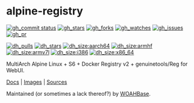 # alpine-registry

[![gh_commit status][201]][151]
[![gh_stars][202]][152]
[![gh_forks][203]][153]
[![gh_watches][204]][154]
[![gh_issues][216]][166]
[![gh_pr][217]][167]

[![dh_pulls][205]][155]
[![dh_stars][206]][156]
[![dh_size:aarch64][208]][158]
[![dh_size:armhf][210]][160]
[![dh_size:armv7l][209]][159]
[![dh_size:i386][211]][161]
[![dh_size:x86_64][207]][157]
<!--[![dh_size:loong64][212]][162]-->
<!--[![dh_size:ppc64le][213]][163]-->
<!--[![dh_size:riscv64][214]][164]-->
<!--[![dh_size:s390x][215]][165]-->

MultiArch Alpine Linux + S6 + Docker Registry v2 + genuinetools/Reg for WebUI.

[Docs][112] | [Images][155] | [Sources][151]

Maintained (or sometimes a lack thereof?) by [WOAHBase][110].

[110]: https://woahbase.online/
[112]: https://woahbase.online/images/alpine-registry/

[151]: https://github.com/woahbase/alpine-registry
[152]: https://github.com/woahbase/alpine-registry/stargazers
[153]: https://github.com/woahbase/alpine-registry/network/members
[154]: https://github.com/woahbase/alpine-registry/watchers
[155]: https://hub.docker.com/r/woahbase/alpine-registry
[156]: https://hub.docker.com/r/woahbase/alpine-registry
[157]: https://hub.docker.com/r/woahbase/alpine-registry/tags?name=x86_64&ordering=last_updated
[158]: https://hub.docker.com/r/woahbase/alpine-registry/tags?name=aarch64&ordering=last_updated
[159]: https://hub.docker.com/r/woahbase/alpine-registry/tags?name=armv7l&ordering=last_updated
[160]: https://hub.docker.com/r/woahbase/alpine-registry/tags?name=armhf&ordering=last_updated
[161]: https://hub.docker.com/r/woahbase/alpine-registry/tags?name=i386&ordering=last_updated
[162]: https://hub.docker.com/r/woahbase/alpine-registry/tags?name=loong64&ordering=last_updated
[163]: https://hub.docker.com/r/woahbase/alpine-registry/tags?name=ppc64le&ordering=last_updated
[164]: https://hub.docker.com/r/woahbase/alpine-registry/tags?name=riscv64&ordering=last_updated
[165]: https://hub.docker.com/r/woahbase/alpine-registry/tags?name=s390x&ordering=last_updated
[166]: https://github.com/woahbase/alpine-registry/issues
[167]: https://github.com/woahbase/alpine-registry/pulls

[201]: https://img.shields.io/github/last-commit/woahbase/alpine-registry?color=brightgreen&style=flat-square&logo=github
[202]: https://img.shields.io/github/stars/woahbase/alpine-registry?color=brightgreen&style=flat-square&logo=github
[203]: https://img.shields.io/github/forks/woahbase/alpine-registry?color=brightgreen&style=flat-square&logo=github
[204]: https://img.shields.io/github/watchers/woahbase/alpine-registry?color=brightgreen&style=flat-square&logo=github
[205]: https://img.shields.io/docker/pulls/woahbase/alpine-registry?color=brightgreen&style=flat-square&logo=docker&label=pulls
[206]: https://img.shields.io/docker/stars/woahbase/alpine-registry?color=brightgreen&style=flat-square&logo=docker&label=stars
[207]: https://img.shields.io/docker/image-size/woahbase/alpine-registry/x86_64?label=x86_64&color=brightgreen&style=flat-square&logo=docker
[208]: https://img.shields.io/docker/image-size/woahbase/alpine-registry/aarch64?label=aarch64&color=brightgreen&style=flat-square&logo=docker
[209]: https://img.shields.io/docker/image-size/woahbase/alpine-registry/armv7l?label=armv7l&color=brightgreen&style=flat-square&logo=docker
[210]: https://img.shields.io/docker/image-size/woahbase/alpine-registry/armhf?label=armhf&color=brightgreen&style=flat-square&logo=docker
[211]: https://img.shields.io/docker/image-size/woahbase/alpine-registry/i386?label=i386&color=brightgreen&style=flat-square&logo=docker
[212]: https://img.shields.io/docker/image-size/woahbase/alpine-registry/loong64?label=loong64&color=brightgreen&style=flat-square&logo=docker
[213]: https://img.shields.io/docker/image-size/woahbase/alpine-registry/ppc64le?label=ppc64le&color=brightgreen&style=flat-square&logo=docker
[214]: https://img.shields.io/docker/image-size/woahbase/alpine-registry/riscv64?label=riscv64&color=brightgreen&style=flat-square&logo=docker
[215]: https://img.shields.io/docker/image-size/woahbase/alpine-registry/s390x?label=s390x&color=brightgreen&style=flat-square&logo=docker
[216]: https://img.shields.io/github/issues/woahbase/alpine-registry?color=brightgreen&style=flat-square&logo=github
[217]: https://img.shields.io/github/issues-pr/woahbase/alpine-registry?color=brightgreen&style=flat-square&logo=github
